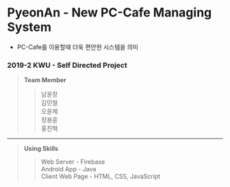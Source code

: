 # PyeonAn - New PC-Cafe Managing System    
- PC-Cafe를 이용할때 더욱 편안한 시스템을 의미
### 2019-2 KWU - Self Directed Project

> **Team Member**
> > 남윤창    
> > 김민철    
> > 오윤제    
> > 정용훈    
> > 홍진혁    

***

> **Using Skills**
> > Web Server - Firebase   
> > Android App - Java    
> > Client Web Page - HTML, CSS, JavaScript    
